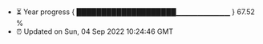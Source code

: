 - ⏳ Year progress { ████████████████████▁▁▁▁▁▁▁▁▁▁ } 67.52 %
- ⏰ Updated on Sun, 04 Sep 2022 10:24:46 GMT

